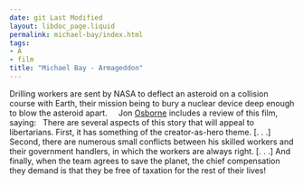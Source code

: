 ```yaml
---
date: git Last Modified
layout: libdoc_page.liquid
permalink: michael-bay/index.html
tags:
- A
- film
title: "Michael Bay - Armageddon"
---
```


Drilling workers are sent by NASA to deflect  an asteroid on a collision course with Earth, their mission being to bury a  nuclear device deep enough to blow the asteroid apart.
 
 
Jon <a href="biblio.htm#Osborne">Osborne</a>  includes a review of this film, saying:
 
There are several aspects of this story that  will appeal to libertarians. First, it has something of the creator-as-hero  theme. [. . .] Second, there are numerous small conflicts between his skilled  workers and their government handlers, in which the workers are always right. [.  . .] And finally, when the team agrees to save the planet, the chief  compensation they demand is that they be free of taxation for the rest of their  lives!